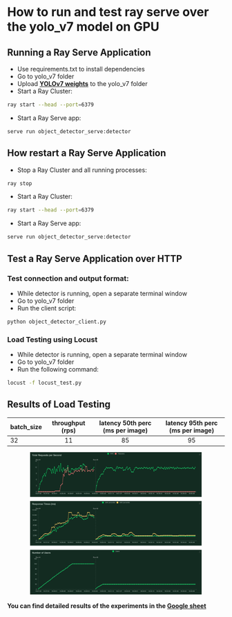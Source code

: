 # How to run and test ray serve over the yolo_v7 model on GPU

## Running a Ray Serve Application
- Use requirements.txt to install dependencies
- Go to yolo_v7 folder
- Upload [**YOLOv7 weights**](https://github.com/WongKinYiu/yolov7/releases/download/v0.1/yolov7.pt) to the yolo_v7 folder
- Start a Ray Cluster: 
```bash
ray start --head --port=6379
```
- Start a Ray Serve app:
```bash
serve run object_detector_serve:detector
```
## How restart a Ray Serve Application
- Stop a Ray Cluster and all running processes:
```bash
ray stop
```
- Start a Ray Cluster: 
```bash
ray start --head --port=6379
```
- Start a Ray Serve app:
```bash
serve run object_detector_serve:detector
```

## Test a Ray Serve Application over HTTP

### Test connection and output format:
- While detector is running, open a separate terminal window 
- Go to yolo_v7 folder
- Run the client script:
```bash
python object_detector_client.py
```
### Load Testing using Locust
- While detector is running, open a separate terminal window 
- Go to yolo_v7 folder
- Run the following command:
```bash
locust -f locust_test.py
```

## Results of Load Testing
| batch_size | throughput (rps) | latency 50th perc (ms per image) | latency 95th perc (ms per image) |
| :-- | :-: | :-: | :-: |
| 32 | 11 | 85 | 95 |

<div align="center">
    <a href="./">
        <img src="./figure/load_testing.png" width="79%"/>
    </a>
</div>

**You can find detailed results of the experiments in the [**Google sheet**](https://docs.google.com/spreadsheets/d/1MJICCQJi-ZQDgATnPMgaednYdPSER0w4kr_0yPJeuj0/edit?usp=sharing)**